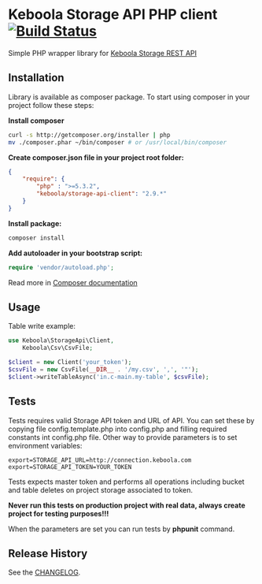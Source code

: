 # Keboola Storage API PHP client [![Build Status](https://travis-ci.org/keboola/storage-api-php-client.png?branch=master)](https://travis-ci.org/keboola/storage-api-php-client)

Simple PHP wrapper library for [Keboola Storage REST API](http://docs.keboola.apiary.io/)

## Installation

Library is available as composer package.
To start using composer in your project follow these steps:

**Install composer**
  
```bash
curl -s http://getcomposer.org/installer | php
mv ./composer.phar ~/bin/composer # or /usr/local/bin/composer
```

**Create composer.json file in your project root folder:**
```json
{
    "require": {
        "php" : ">=5.3.2",
        "keboola/storage-api-client": "2.9.*"
    }
}
```

**Install package:**

```bash
composer install
```

**Add autoloader in your bootstrap script:**

```php
require 'vendor/autoload.php';
```

Read more in [Composer documentation](http://getcomposer.org/doc/01-basic-usage.md)

## Usage

Table write example:

```php
use Keboola\StorageApi\Client,
	Keboola\Csv\CsvFile;

$client = new Client('your_token');
$csvFile = new CsvFile(__DIR__ . '/my.csv', ',', '"');
$client->writeTableAsync('in.c-main.my-table', $csvFile);
```

## Tests
Tests requires valid Storage API token and URL of API.
You can set these by copying file config.template.php into config.php and filling required constants int config.php file. Other way to provide parameters is to set environment variables:

    export=STORAGE_API_URL=http://connection.keboola.com
    export=STORAGE_API_TOKEN=YOUR_TOKEN

Tests expects master token and performs all operations including bucket and table deletes on project storage associated to token. 

**Never run this tests on production project with real data, always create project for testing purposes!!!**

When the parameters are set you can run tests by **phpunit** command.

## Release History
See the [CHANGELOG](CHANGELOG.md).

